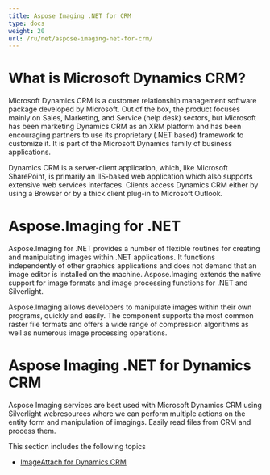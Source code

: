 ```yaml
---
title: Aspose Imaging .NET for CRM
type: docs
weight: 20
url: /ru/net/aspose-imaging-net-for-crm/
---
```


# **What is Microsoft Dynamics CRM?**
Microsoft Dynamics CRM is a customer relationship management software package developed by Microsoft. Out of the box, the product focuses mainly on Sales, Marketing, and Service (help desk) sectors, but Microsoft has been marketing Dynamics CRM as an XRM platform and has been encouraging partners to use its proprietary (.NET based) framework to customize it. It is part of the Microsoft Dynamics family of business applications.

Dynamics CRM is a server-client application, which, like Microsoft SharePoint, is primarily an IIS-based web application which also supports extensive web services interfaces. Clients access Dynamics CRM either by using a Browser or by a thick client plug-in to Microsoft Outlook.
# **Aspose.Imaging for .NET**
Aspose.Imaging for .NET provides a number of flexible routines for creating and manipulating images within .NET applications. It functions independently of other graphics applications and does not demand that an image editor is installed on the machine. Aspose.Imaging extends the native support for image formats and image processing functions for .NET and Silverlight.

Aspose.Imaging allows developers to manipulate images within their own programs, quickly and easily. The component supports the most common raster file formats and offers a wide range of compression algorithms as well as numerous image processing operations.
# **Aspose Imaging .NET for Dynamics CRM**
Aspose Imaging services are best used with Microsoft Dynamics CRM using Silverlight webresources where we can perform multiple actions on the entity form and manipulation of imagings. Easily read files from CRM and process them.

This section includes the following topics

- [ImageAttach for Dynamics CRM](/imaging/ru/net/imageattach-for-dynamics-crm/)
